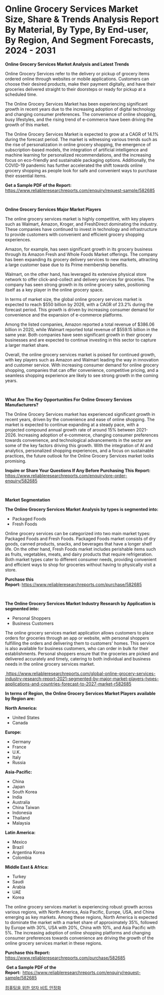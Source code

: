 <p><h1>Online Grocery Services Market Size, Share & Trends Analysis Report By Material, By Type, By End-user, By Region, And Segment Forecasts, 2024 - 2031</h1></p><p><strong>Online Grocery Services Market Analysis and Latest Trends</strong></p>
<p><p>Online Grocery Services refer to the delivery or pickup of grocery items ordered online through websites or mobile applications. Customers can choose their desired products, make their payment digitally, and have their groceries delivered straight to their doorsteps or ready for pickup at a scheduled time.</p><p>The Online Grocery Services Market has been experiencing significant growth in recent years due to the increasing adoption of digital technology and changing consumer preferences. The convenience of online shopping, busy lifestyles, and the rising trend of e-commerce have been driving the growth of this market.</p><p>The Online Grocery Services Market is expected to grow at a CAGR of 14.1% during the forecast period. The market is witnessing various trends such as the rise of personalization in online grocery shopping, the emergence of subscription-based models, the integration of artificial intelligence and machine learning for personalized recommendations, and the increasing focus on eco-friendly and sustainable packaging options. Additionally, the COVID-19 pandemic has further accelerated the shift towards online grocery shopping as people look for safe and convenient ways to purchase their essential items.</p></p>
<p><strong>Get a Sample PDF of the Report:&nbsp;</strong> <a href="https://www.reliableresearchreports.com/enquiry/request-sample/582685">https://www.reliableresearchreports.com/enquiry/request-sample/582685</a></p>
<p>&nbsp;</p>
<p><strong>Online Grocery Services Major Market Players</strong></p>
<p><p>The online grocery services market is highly competitive, with key players such as Walmart, Amazon, Kroger, and FreshDirect dominating the industry. These companies have continued to invest in technology and infrastructure to provide customers with convenient and efficient grocery shopping experiences.</p><p>Amazon, for example, has seen significant growth in its grocery business through its Amazon Fresh and Whole Foods Market offerings. The company has been expanding its grocery delivery services to new markets, attracting a large customer base due to its Prime membership benefits.</p><p>Walmart, on the other hand, has leveraged its extensive physical store network to offer click-and-collect and delivery services for groceries. The company has seen strong growth in its online grocery sales, positioning itself as a key player in the online grocery space.</p><p>In terms of market size, the global online grocery services market is expected to reach $550 billion by 2026, with a CAGR of 23.2% during the forecast period. This growth is driven by increasing consumer demand for convenience and the expansion of e-commerce platforms.</p><p>Among the listed companies, Amazon reported a total revenue of $386.06 billion in 2020, while Walmart reported total revenue of $559.15 billion in the same year. Both companies have seen significant growth in their grocery businesses and are expected to continue investing in this sector to capture a larger market share.</p><p>Overall, the online grocery services market is poised for continued growth, with key players such as Amazon and Walmart leading the way in innovation and customer service. With increasing consumer demand for online grocery shopping, companies that can offer convenience, competitive pricing, and a seamless shopping experience are likely to see strong growth in the coming years.</p></p>
<p>&nbsp;</p>
<p><strong>What Are The Key Opportunities For Online Grocery Services Manufacturers?</strong></p>
<p><p>The Online Grocery Services market has experienced significant growth in recent years, driven by the convenience and ease of online shopping. The market is expected to continue expanding at a steady pace, with a projected compound annual growth rate of around 15% between 2021-2026. Increasing adoption of e-commerce, changing consumer preferences towards convenience, and technological advancements in the sector are some of the key factors driving this growth. With the integration of AI and analytics, personalized shopping experiences, and a focus on sustainable practices, the future outlook for the Online Grocery Services market looks promising.</p></p>
<p><strong>Inquire or Share Your Questions If Any Before Purchasing This Report:</strong> <a href="https://www.reliableresearchreports.com/enquiry/pre-order-enquiry/582685">https://www.reliableresearchreports.com/enquiry/pre-order-enquiry/582685</a></p>
<p>&nbsp;</p>
<p><strong>Market Segmentation</strong></p>
<p><strong>The Online Grocery Services Market Analysis by types is segmented into:</strong></p>
<p><ul><li>Packaged Foods</li><li>Fresh Foods</li></ul></p>
<p><p>Online grocery services can be categorized into two main market types: Packaged Foods and Fresh Foods. Packaged Foods market consists of dry goods, canned products, snacks, and beverages that have a longer shelf life. On the other hand, Fresh Foods market includes perishable items such as fruits, vegetables, meats, and dairy products that require refrigeration. Both market types cater to different consumer needs, providing convenient and efficient ways to shop for groceries without having to physically visit a store.</p></p>
<p><strong>Purchase this Report:&nbsp;</strong><a href="https://www.reliableresearchreports.com/purchase/582685">https://www.reliableresearchreports.com/purchase/582685</a></p>
<p>&nbsp;</p>
<p><strong>The Online Grocery Services Market Industry Research by Application is segmented into:</strong></p>
<p><ul><li>Personal Shoppers</li><li>Business Customers</li></ul></p>
<p><p>The online grocery services market application allows customers to place orders for groceries through an app or website, with personal shoppers fulfilling the orders and delivering them to customers' homes. This service is also available for business customers, who can order in bulk for their establishments. Personal shoppers ensure that the groceries are picked and delivered accurately and timely, catering to both individual and business needs in the online grocery services market.</p></p>
<p><a href="https://www.reliableresearchreports.com/global-online-grocery-services-industry-research-report-2021-segmented-by-major-market-players-types-applications-and-countries-forecast-to-2027-market-r582685">&nbsp;https://www.reliableresearchreports.com/global-online-grocery-services-industry-research-report-2021-segmented-by-major-market-players-types-applications-and-countries-forecast-to-2027-market-r582685</a></p>
<p><strong>In terms of Region, the Online Grocery Services Market Players available by Region are:</strong></p>
<p>
    <p> <strong> North America: </strong>
        <ul>
            <li>United States</li>
            <li>Canada</li>
        </ul>
        </p> 
    <p> <strong> Europe: </strong>
        <ul>
            <li>Germany</li>
            <li>France</li>
            <li>U.K.</li>
            <li>Italy</li>
            <li>Russia</li>
        </ul>
        </p> 
    <p> <strong> Asia-Pacific: </strong>
        <ul>
            <li>China</li>
            <li>Japan</li>
            <li>South Korea</li>
            <li>India</li>
            <li>Australia</li>
            <li>China Taiwan</li>
            <li>Indonesia</li>
            <li>Thailand</li>
            <li>Malaysia</li>
        </ul>
        </p> 
    <p> <strong> Latin America: </strong>
        <ul>
            <li>Mexico</li>
            <li>Brazil</li>
            <li>Argentina Korea</li>
            <li>Colombia</li>
        </ul>
        </p> 
    <p> <strong> Middle East & Africa: </strong>
        <ul>
            <li>Turkey</li>
            <li>Saudi</li>
            <li>Arabia</li>
            <li>UAE</li>
            <li>Korea</li>
        </ul>
    </p>
    </p>
<p><p>The online grocery services market is experiencing robust growth across various regions, with North America, Asia Pacific, Europe, USA, and China emerging as key markets. Among these regions, North America is expected to dominate the market with a market share of approximately 35%, followed by Europe with 30%, USA with 20%, China with 10%, and Asia Pacific with 5%. The increasing adoption of online shopping platforms and changing consumer preferences towards convenience are driving the growth of the online grocery services market in these regions.</p></p>
<p><strong>Purchase this Report: </strong><a href="https://www.reliableresearchreports.com/purchase/582685">https://www.reliableresearchreports.com/purchase/582685</a></p>
<p>&nbsp;<strong>Get a Sample PDF of the Report:&nbsp;&nbsp;</strong><a href="https://www.reliableresearchreports.com/enquiry/request-sample/582685">https://www.reliableresearchreports.com/enquiry/request-sample/582685</a></p>
<p><strong></strong></p>
<p><p><a href="https://github.com/darrellockm3ytan895656/Market-Research-Report-List-1/blob/main/686710987000.md">컴퓨팅을 위한 양자 비트 안정화</a></p></p>
